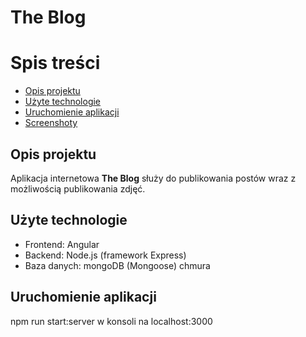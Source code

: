 # The Blog


# Spis treści
* [Opis projektu](#opis-projektu)
* [Użyte technologie](#użyte-technologie)
* [Uruchomienie aplikacji](#uruchomienie-aplikacji)
* [Screenshoty](#screenshoty)

## Opis projektu
Aplikacja internetowa **The Blog** służy do publikowania postów wraz z możliwością publikowania zdjęć.

## Użyte technologie
* Frontend: Angular
* Backend: Node.js (framework Express)
* Baza danych: mongoDB (Mongoose) chmura

## Uruchomienie aplikacji
npm run start:server w konsoli na localhost:3000
